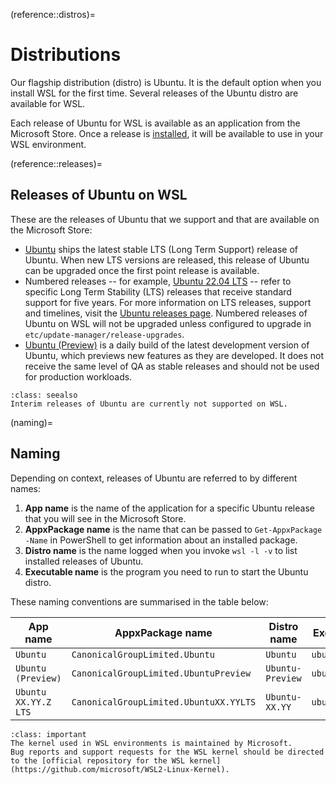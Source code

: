 (reference::distros)=
# Distributions

Our flagship distribution (distro) is Ubuntu. It is the default option when you install WSL for the first time. Several releases of the Ubuntu distro are available for WSL.

Each release of Ubuntu for WSL is available as an application from the Microsoft Store. Once a release is [installed](https://documentation.ubuntu.com/wsl/en/latest/howto/install-ubuntu-wsl2/#method-1-microsoft-store-application), it will be available to use in your WSL environment.

(reference::releases)=
## Releases of Ubuntu on WSL

These are the releases of Ubuntu that we support and that are available on the Microsoft Store:

- [Ubuntu](https://apps.microsoft.com/detail/9PDXGNCFSCZV?hl=en-us&gl=US) ships the latest stable LTS (Long Term Support) release of Ubuntu. When new LTS versions are released, this release of Ubuntu can be upgraded once the first point release is available.
- Numbered releases -- for example, [Ubuntu 22.04 LTS](https://apps.microsoft.com/detail/9PN20MSR04DW?hl=en-us&gl=US) -- refer to specific Long Term Stability (LTS) releases that receive standard support for five years. For more information on LTS releases, support and timelines, visit the [Ubuntu releases page](https://wiki.ubuntu.com/Releases). Numbered releases of Ubuntu on WSL will not be upgraded unless configured to upgrade in `etc/update-manager/release-upgrades`.
- [Ubuntu (Preview)](https://apps.microsoft.com/detail/9P7BDVKVNXZ6?hl=en-us&gl=US) is a daily build of the latest development version of Ubuntu, which previews new features as they are developed. It does not receive the same level of QA as stable releases and should not be used for production workloads.

```{admonition} Interim releases
:class: seealso
Interim releases of Ubuntu are currently not supported on WSL.
```

(naming)=
## Naming

Depending on context, releases of Ubuntu are referred to by different names: 

1. **App name** is the name of the application for a specific Ubuntu release that you will see in the Microsoft Store.
2. **AppxPackage name** is the name that can be passed to `Get-AppxPackage -Name` in PowerShell to get information about an installed package.
3. **Distro name** is the name logged when you invoke `wsl -l -v` to list installed releases of Ubuntu.
4. **Executable name** is the program you need to run to start the Ubuntu distro.

These naming conventions are summarised in the table below:

| App name             | AppxPackage name                       | Distro name      | Executable name     |
| -------------------- | -------------------------------------- | ---------------- | ------------------- |
| `Ubuntu`             | `CanonicalGroupLimited.Ubuntu`         | `Ubuntu`         | `ubuntu.exe`        |
| `Ubuntu (Preview)`   | `CanonicalGroupLimited.UbuntuPreview`  | `Ubuntu-Preview` | `ubuntupreview.exe` |
| `Ubuntu XX.YY.Z LTS` | `CanonicalGroupLimited.UbuntuXX.YYLTS` | `Ubuntu-XX.YY`   | `ubuntuXXYY.exe`    |

```{admonition} The WSL kernel
:class: important
The kernel used in WSL environments is maintained by Microsoft.
Bug reports and support requests for the WSL kernel should be directed to the [official repository for the WSL kernel](https://github.com/microsoft/WSL2-Linux-Kernel).
```

